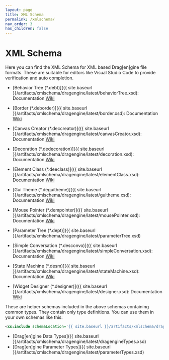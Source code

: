 ```yaml
---
layout: page
title: XML Schema
permalink: /xmlschema/
nav_order: 3
has_children: false
---
```


# XML Schema

Here you can find the XML Schema for XML based Drag[en]gine file formats.
These are suitable for editors like Visual Studio Code to provide verification and auto completion.

- [Behavior Tree (*.debt)]({{ site.baseurl }}/artifacts/xmlschema/dragengine/latest/behaviorTree.xsd): Documentation [Wiki](https://developer.dragondreams.ch/wiki/doku.php/dragengine:modules:dragonscript:behaviortrees)

- [Border (*.deborder)]({{ site.baseurl }}/artifacts/xmlschema/dragengine/latest/border.xsd): Documentation [Wiki](https://developer.dragondreams.ch/wiki/doku.php/dragengine:modules:dragonscript:xmlguitheme:borderfactory)

- [Canvas Creator (*.deccreator)]({{ site.baseurl }}/artifacts/xmlschema/dragengine/latest/canvasCreator.xsd): Documentation [Wiki](https://developer.dragondreams.ch/wiki/doku.php/dragengine:modules:dragonscript:canvascreators)

- [Decoration (*.dedecoration)]({{ site.baseurl }}/artifacts/xmlschema/dragengine/latest/decoration.xsd): Documentation [Wiki](https://developer.dragondreams.ch/wiki/doku.php/dragengine:modules:dragonscript:xmlguitheme:decoration)

- [Element Class (*.deeclass)]({{ site.baseurl }}/artifacts/xmlschema/dragengine/latest/elementClass.xsd): Documentation [Wiki](https://developer.dragondreams.ch/wiki/doku.php/dragengine:modules:dragonscript:behavior_elements#xml_element_classes)

- [Gui Theme (*.deguitheme)]({{ site.baseurl }}/artifacts/xmlschema/dragengine/latest/guitheme.xsd): Documentation [Wiki](https://developer.dragondreams.ch/wiki/doku.php/dragengine:modules:dragonscript:xmlguitheme:guitheme)

- [Mouse Pointer (*.dempointer)]({{ site.baseurl }}/artifacts/xmlschema/dragengine/latest/mousePointer.xsd): Documentation [Wiki](https://developer.dragondreams.ch/wiki/doku.php/dragengine:modules:dragonscript:xmlguitheme:mousepointer)

- [Parameter Tree (*.dept)]({{ site.baseurl }}/artifacts/xmlschema/dragengine/latest/parameterTree.xsd)

- [Simple Conversation (*.desconvo)]({{ site.baseurl }}/artifacts/xmlschema/dragengine/latest/simpleConversation.xsd): Documentation [Wiki](https://developer.dragondreams.ch/wiki/doku.php/dragengine:modules:dragonscript:simpleconversation)

- [State Machine (*.desm)]({{ site.baseurl }}/artifacts/xmlschema/dragengine/latest/stateMachine.xsd): Documentation [Wiki](https://developer.dragondreams.ch/wiki/doku.php/dragengine:modules:dragonscript:statemachines)

- [Widget Designer (*.designer)]({{ site.baseurl }}/artifacts/xmlschema/dragengine/latest/designer.xsd): Documentation [Wiki](https://developer.dragondreams.ch/wiki/doku.php/dragengine:modules:dragonscript:xmlguitheme:widgetdesigner)

These are helper schemas included in the above schemas containing common types. They contain only type definitions. You can use them in your own schemas like this:
```xml
<xs:include schemaLocation='{{ site.baseurl }}/artifacts/xmlschema/dragengine/latest/dragengineTypes.xsd'/>
```

- [Drag[en]gine Data Types]({{ site.baseurl }}/artifacts/xmlschema/dragengine/latest/dragengineTypes.xsd)
- [Drag[en]gine Parameter Types]({{ site.baseurl }}/artifacts/xmlschema/dragengine/latest/parameterTypes.xsd)
